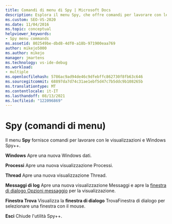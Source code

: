```yaml
---
title: Comandi di menu di Spy | Microsoft Docs
description: Esplora il menu Spy, che offre comandi per lavorare con le finestre e le visualizzazioni di Spy++. I comandi disponibili includono Windows, processi, thread, messaggi di log e finestra di ricerca.
ms.custom: SEO-VS-2020
ms.date: 11/04/2016
ms.topic: conceptual
helpviewer_keywords:
- Spy menu commands
ms.assetid: 802549be-dbd8-4df0-a18b-971900eaa769
author: mikejo5000
ms.author: mikejo
manager: jmartens
ms.technology: vs-ide-debug
ms.workload:
- multiple
ms.openlocfilehash: 5786ac9ad94de46c9dfebffc862730f8fb63c646
ms.sourcegitcommit: 68897da7d74c31ae1ebf5d47c7b5ddc9b108265b
ms.translationtype: MT
ms.contentlocale: it-IT
ms.lasthandoff: 08/13/2021
ms.locfileid: "122096869"
---
```

# <a name="spy-menu-commands"></a>Spy (comandi di menu)
Il menu **Spy** fornisce comandi per lavorare con le visualizzazioni e Windows Spy++.

 **Windows** Apre una nuova Windows dati.

 **Processi** Apre una nuova visualizzazione Processi.

 **Thread** Apre una nuova visualizzazione Thread.

 **Messaggi di log** Apre una nuova visualizzazione Messaggi e apre la [finestra di dialogo Opzioni messaggio](../debugger/message-options-dialog-box.md) per la visualizzazione.

 **Finestra Trova** Visualizza la **finestra di dialogo** TrovaFinestra di dialogo per selezionare una finestra con il mouse.

 **Esci** Chiude l'utilità Spy++.